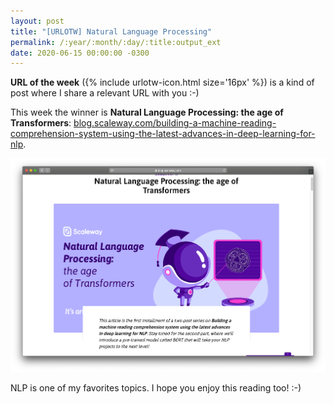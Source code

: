 ```yaml
---
layout: post
title: "[URLOTW] Natural Language Processing"
permalink: /:year/:month/:day/:title:output_ext
date: 2020-06-15 00:00:00 -0300
---
```


<p>
  <b>URL of the week</b> ({% include urlotw-icon.html size='16px' %}) is a kind of post where I share a relevant URL with you :-)
</p>

This week the winner is **Natural Language Processing: the age of Transformers**:
[blog.scaleway.com/building-a-machine-reading-comprehension-system-using-the-latest-advances-in-deep-learning-for-nlp](https://blog.scaleway.com/building-a-machine-reading-comprehension-system-using-the-latest-advances-in-deep-learning-for-nlp).

[![Natural Language Processing: the age of Transformers website](/assets/natural-language-processing.png "Natural Language Processing: the age of Transformers website")](/assets/natural-language-processing.png)

NLP is one of my favorites topics. I hope you enjoy this reading too! :-)

